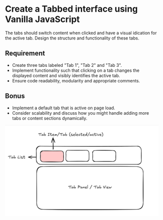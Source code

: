 # Create a Tabbed interface using Vanilla JavaScript

The tabs should switch content when clicked and have a visual idication for the active tab. Design the structure and functionality of these tabs.

## Requirement

- Create three tabs labeled "Tab 1", "Tab 2" and "Tab 3".
- Implement functionality such that clicking on a tab changes the displayed content and visibly identifies the active tab.
- Ensure code readability, modularity and appropriate comments.

## Bonus

- Implement a default tab that is active on page load.
- Consider scalability and discuss how you might handle adding more tabs or content sections dynamically.

![example](./example.png)

